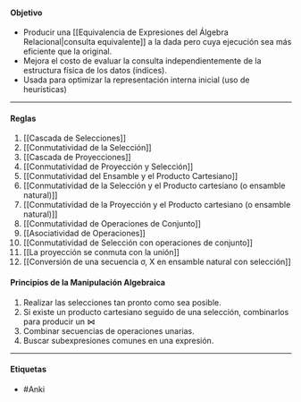 #### Objetivo
- Producir una [[Equivalencia de Expresiones del Álgebra Relacional|consulta equivalente]] a la dada pero cuya ejecución sea más eficiente que la original.
- Mejora el costo de evaluar la consulta independientemente de la estructura física de los datos (índices).
- Usada para optimizar la representación interna inicial (uso de heurísticas)
***
#### Reglas
1. [[Cascada de Selecciones]]
2. [[Conmutatividad de la Selección]]
3. [[Cascada de Proyecciones]]
4. [[Conmutatividad de Proyección y Selección]]
5. [[Conmutatividad del Ensamble y el Producto Cartesiano]]
6. [[Conmutatividad de la Selección y el Producto cartesiano (o ensamble natural)]]
7. [[Conmutatividad de la Proyección y el Producto cartesiano (o ensamble natural)]]
8. [[Conmutatividad de Operaciones de Conjunto]]
9. [[Asociatividad de Operaciones]]
10. [[Conmutatividad de Selección con operaciones de conjunto]]
11. [[La proyección se conmuta con la unión]]
12. [[Conversión de una secuencia σ, X en ensamble natural con selección]]

#### Principios de la Manipulación Algebraica
1. Realizar las selecciones tan pronto como sea posible.  
2. Si existe un producto cartesiano seguido de una selección, combinarlos para producir un $\bowtie$   
3. Combinar secuencias de operaciones unarias.
4. Buscar subexpresiones comunes en una expresión.
***
#### Etiquetas
- #Anki 